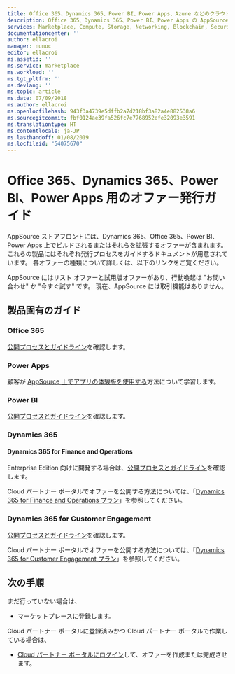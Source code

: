 ```yaml
---
title: Office 365、Dynamics 365、Power BI、Power Apps、Azure などのクラウド マーケットプレースの AppSource ストアフロント用の AppSource オファー発行ガイド
description: Office 365、Dynamics 365、Power BI、Power Apps の AppSource ストアフロントにアプリを発行するためのステップ バイ ステップ ガイドおよび発行チェックリスト
services: Marketplace, Compute, Storage, Networking, Blockchain, Security, SaaS
documentationcenter: ''
author: ellacroi
manager: nunoc
editor: ellacroi
ms.assetid: ''
ms.service: marketplace
ms.workload: ''
ms.tgt_pltfrm: ''
ms.devlang: ''
ms.topic: article
ms.date: 07/09/2018
ms.author: ellacroi
ms.openlocfilehash: 943f3a4739e5dffb2a7d218bf3a82a4e882538a6
ms.sourcegitcommit: fbf0124ae39fa526fc7e7768952efe32093e3591
ms.translationtype: HT
ms.contentlocale: ja-JP
ms.lasthandoff: 01/08/2019
ms.locfileid: "54075670"
---
```

# <a name="office-365-dynamics-365-power-apps-and-power-bi-offer-publishing-guide"></a>Office 365、Dynamics 365、Power BI、Power Apps 用のオファー発行ガイド

AppSource ストアフロントには、Dynamics 365、Office 365、Power BI、Power Apps 上でビルドされるまたはそれらを拡張するオファーが含まれます。 これらの製品にはそれぞれ発行プロセスをガイドするドキュメントが用意されています。 各オファーの種類について詳しくは、以下のリンクをご覧ください。 

AppSource にはリスト オファーと試用版オファーがあり、行動喚起は "お問い合わせ" か "今すぐ試す" です。 現在、AppSource には取引機能はありません。

## <a name="product-specific-guides"></a>製品固有のガイド

### <a name="office-365"></a>Office 365

[公開プロセスとガイドライン](https://docs.microsoft.com/office/dev/store/submit-to-the-office-store)を確認します。

### <a name="power-apps"></a>Power Apps

顧客が [AppSource 上でアプリの体験版を使用する](https://powerapps.microsoft.com/blog/appsource-test-drive/)方法について学習します。

### <a name="power-bi"></a>Power BI

[公開プロセスとガイドライン](https://docs.microsoft.com/power-bi/developer/office-store)を確認します。

### <a name="dynamics-365"></a>Dynamics 365

#### <a name="dynamics-365-for-finance-and-operations"></a>Dynamics 365 for Finance and Operations
Enterprise Edition 向けに開発する場合は、[公開プロセスとガイドライン](https://docs.microsoft.com/dynamics365/unified-operations/dev-itpro/lcs-solutions/lcs-solutions-app-source)を確認します。

Cloud パートナー ポータルでオファーを公開する方法については、「[Dynamics 365 for Finance and Operations プラン](https://docs.microsoft.com/azure/marketplace/cloud-partner-portal-orig/cpp-dynamics-365-operations-offer)」を参照してください。

### <a name="dynamics-365-for-customer-engagement"></a>Dynamics 365 for Customer Engagement
[公開プロセスとガイドライン](https://docs.microsoft.com/dynamics365/customer-engagement/developer/publish-app-appsource)を確認します。

Cloud パートナー ポータルでオファーを公開する方法については、「[Dynamics 365 for Customer Engagement プラン](https://docs.microsoft.com/azure/marketplace/cloud-partner-portal-orig/cpp-customer-engagement-offer)」を参照してください。

## <a name="next-steps"></a>次の手順

まだ行っていない場合は、 

- マーケットプレースに[登録](https://azuremarketplace.microsoft.com/sell)します。

Cloud パートナー ポータルに登録済みかつ Cloud パートナー ポータルで作業している場合は、 

- [Cloud パートナー ポータルにログイン](https://cloudpartner.azure.com)して、オファーを作成または完成させます。
